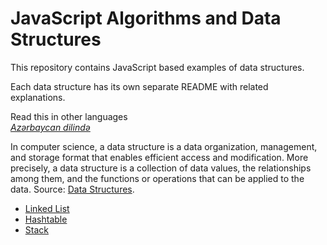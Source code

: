 # JavaScript Algorithms and Data Structures

This repository contains JavaScript based examples of data structures.

Each data structure has its own separate README with related explanations.

Read this in other languages <br />
[_Azərbaycan dilində_](README-az.md)

In computer science, a data structure is a data organization, management, and storage format that enables efficient access and modification. More precisely, a data structure is a collection of data values, the relationships among them, and the functions or operations that can be applied to the data.
Source: [Data Structures](https://en.wikipedia.org/wiki/Data_structure).


* [Linked List](src/data-structures/linked-list)
* [Hashtable](src/data-structures/hashtable)
* [Stack](src/data-structures/stack)